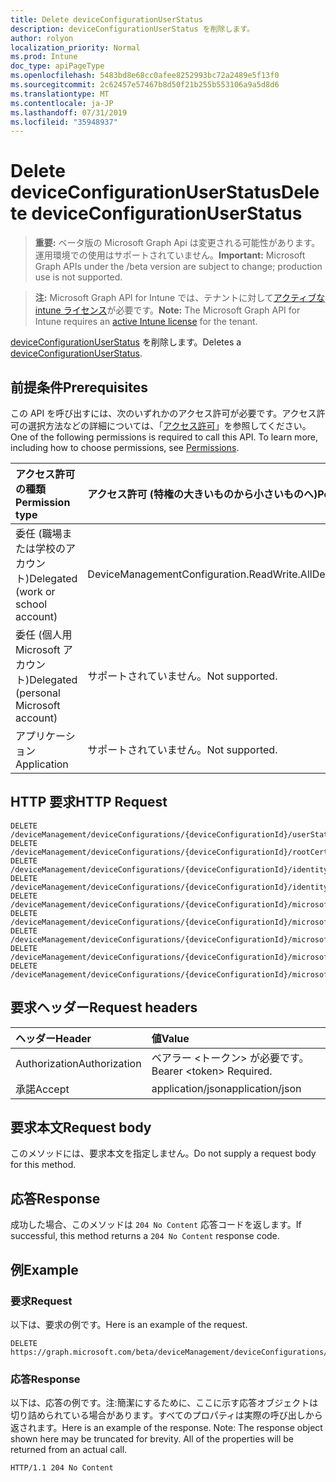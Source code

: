```yaml
---
title: Delete deviceConfigurationUserStatus
description: deviceConfigurationUserStatus を削除します。
author: rolyon
localization_priority: Normal
ms.prod: Intune
doc_type: apiPageType
ms.openlocfilehash: 5483bd8e68cc0afee8252993bc72a2489e5f13f0
ms.sourcegitcommit: 2c62457e57467b8d50f21b255b553106a9a5d8d6
ms.translationtype: MT
ms.contentlocale: ja-JP
ms.lasthandoff: 07/31/2019
ms.locfileid: "35948937"
---
```

# <a name="delete-deviceconfigurationuserstatus"></a><span data-ttu-id="5cc4c-103">Delete deviceConfigurationUserStatus</span><span class="sxs-lookup"><span data-stu-id="5cc4c-103">Delete deviceConfigurationUserStatus</span></span>

> <span data-ttu-id="5cc4c-104">**重要:** ベータ版の Microsoft Graph Api は変更される可能性があります。運用環境での使用はサポートされていません。</span><span class="sxs-lookup"><span data-stu-id="5cc4c-104">**Important:** Microsoft Graph APIs under the /beta version are subject to change; production use is not supported.</span></span>

> <span data-ttu-id="5cc4c-105">**注:** Microsoft Graph API for Intune では、テナントに対して[アクティブな intune ライセンス](https://go.microsoft.com/fwlink/?linkid=839381)が必要です。</span><span class="sxs-lookup"><span data-stu-id="5cc4c-105">**Note:** The Microsoft Graph API for Intune requires an [active Intune license](https://go.microsoft.com/fwlink/?linkid=839381) for the tenant.</span></span>

<span data-ttu-id="5cc4c-106">[deviceConfigurationUserStatus](../resources/intune-deviceconfig-deviceconfigurationuserstatus.md) を削除します。</span><span class="sxs-lookup"><span data-stu-id="5cc4c-106">Deletes a [deviceConfigurationUserStatus](../resources/intune-deviceconfig-deviceconfigurationuserstatus.md).</span></span>

## <a name="prerequisites"></a><span data-ttu-id="5cc4c-107">前提条件</span><span class="sxs-lookup"><span data-stu-id="5cc4c-107">Prerequisites</span></span>
<span data-ttu-id="5cc4c-p101">この API を呼び出すには、次のいずれかのアクセス許可が必要です。アクセス許可の選択方法などの詳細については、「[アクセス許可](/graph/permissions-reference)」を参照してください。</span><span class="sxs-lookup"><span data-stu-id="5cc4c-p101">One of the following permissions is required to call this API. To learn more, including how to choose permissions, see [Permissions](/graph/permissions-reference).</span></span>

|<span data-ttu-id="5cc4c-110">アクセス許可の種類</span><span class="sxs-lookup"><span data-stu-id="5cc4c-110">Permission type</span></span>|<span data-ttu-id="5cc4c-111">アクセス許可 (特権の大きいものから小さいものへ)</span><span class="sxs-lookup"><span data-stu-id="5cc4c-111">Permissions (from most to least privileged)</span></span>|
|:---|:---|
|<span data-ttu-id="5cc4c-112">委任 (職場または学校のアカウント)</span><span class="sxs-lookup"><span data-stu-id="5cc4c-112">Delegated (work or school account)</span></span>|<span data-ttu-id="5cc4c-113">DeviceManagementConfiguration.ReadWrite.All</span><span class="sxs-lookup"><span data-stu-id="5cc4c-113">DeviceManagementConfiguration.ReadWrite.All</span></span>|
|<span data-ttu-id="5cc4c-114">委任 (個人用 Microsoft アカウント)</span><span class="sxs-lookup"><span data-stu-id="5cc4c-114">Delegated (personal Microsoft account)</span></span>|<span data-ttu-id="5cc4c-115">サポートされていません。</span><span class="sxs-lookup"><span data-stu-id="5cc4c-115">Not supported.</span></span>|
|<span data-ttu-id="5cc4c-116">アプリケーション</span><span class="sxs-lookup"><span data-stu-id="5cc4c-116">Application</span></span>|<span data-ttu-id="5cc4c-117">サポートされていません。</span><span class="sxs-lookup"><span data-stu-id="5cc4c-117">Not supported.</span></span>|

## <a name="http-request"></a><span data-ttu-id="5cc4c-118">HTTP 要求</span><span class="sxs-lookup"><span data-stu-id="5cc4c-118">HTTP Request</span></span>
<!-- {
  "blockType": "ignored"
}
-->
``` http
DELETE /deviceManagement/deviceConfigurations/{deviceConfigurationId}/userStatuses/{deviceConfigurationUserStatusId}
DELETE /deviceManagement/deviceConfigurations/{deviceConfigurationId}/rootCertificate/userStatuses/{deviceConfigurationUserStatusId}
DELETE /deviceManagement/deviceConfigurations/{deviceConfigurationId}/identityCertificate/userStatuses/{deviceConfigurationUserStatusId}
DELETE /deviceManagement/deviceConfigurations/{deviceConfigurationId}/identityCertificate/rootCertificate/userStatuses/{deviceConfigurationUserStatusId}
DELETE /deviceManagement/deviceConfigurations/{deviceConfigurationId}/microsoft.graph.iosScepCertificateProfile/rootCertificate/userStatuses/{deviceConfigurationUserStatusId}
DELETE /deviceManagement/deviceConfigurations/{deviceConfigurationId}/microsoft.graph.macOSScepCertificateProfile/rootCertificate/userStatuses/{deviceConfigurationUserStatusId}
DELETE /deviceManagement/deviceConfigurations/{deviceConfigurationId}/microsoft.graph.windowsPhone81VpnConfiguration/identityCertificate/userStatuses/{deviceConfigurationUserStatusId}
DELETE /deviceManagement/deviceConfigurations/{deviceConfigurationId}/microsoft.graph.windowsWifiEnterpriseEAPConfiguration/identityCertificateForClientAuthentication/userStatuses/{deviceConfigurationUserStatusId}
DELETE /deviceManagement/deviceConfigurations/{deviceConfigurationId}/microsoft.graph.windowsWifiEnterpriseEAPConfiguration/rootCertificatesForServerValidation/{windows81TrustedRootCertificateId}/userStatuses/{deviceConfigurationUserStatusId}
```

## <a name="request-headers"></a><span data-ttu-id="5cc4c-119">要求ヘッダー</span><span class="sxs-lookup"><span data-stu-id="5cc4c-119">Request headers</span></span>
|<span data-ttu-id="5cc4c-120">ヘッダー</span><span class="sxs-lookup"><span data-stu-id="5cc4c-120">Header</span></span>|<span data-ttu-id="5cc4c-121">値</span><span class="sxs-lookup"><span data-stu-id="5cc4c-121">Value</span></span>|
|:---|:---|
|<span data-ttu-id="5cc4c-122">Authorization</span><span class="sxs-lookup"><span data-stu-id="5cc4c-122">Authorization</span></span>|<span data-ttu-id="5cc4c-123">ベアラー &lt;トークン&gt; が必要です。</span><span class="sxs-lookup"><span data-stu-id="5cc4c-123">Bearer &lt;token&gt; Required.</span></span>|
|<span data-ttu-id="5cc4c-124">承諾</span><span class="sxs-lookup"><span data-stu-id="5cc4c-124">Accept</span></span>|<span data-ttu-id="5cc4c-125">application/json</span><span class="sxs-lookup"><span data-stu-id="5cc4c-125">application/json</span></span>|

## <a name="request-body"></a><span data-ttu-id="5cc4c-126">要求本文</span><span class="sxs-lookup"><span data-stu-id="5cc4c-126">Request body</span></span>
<span data-ttu-id="5cc4c-127">このメソッドには、要求本文を指定しません。</span><span class="sxs-lookup"><span data-stu-id="5cc4c-127">Do not supply a request body for this method.</span></span>

## <a name="response"></a><span data-ttu-id="5cc4c-128">応答</span><span class="sxs-lookup"><span data-stu-id="5cc4c-128">Response</span></span>
<span data-ttu-id="5cc4c-129">成功した場合、このメソッドは `204 No Content` 応答コードを返します。</span><span class="sxs-lookup"><span data-stu-id="5cc4c-129">If successful, this method returns a `204 No Content` response code.</span></span>

## <a name="example"></a><span data-ttu-id="5cc4c-130">例</span><span class="sxs-lookup"><span data-stu-id="5cc4c-130">Example</span></span>

### <a name="request"></a><span data-ttu-id="5cc4c-131">要求</span><span class="sxs-lookup"><span data-stu-id="5cc4c-131">Request</span></span>
<span data-ttu-id="5cc4c-132">以下は、要求の例です。</span><span class="sxs-lookup"><span data-stu-id="5cc4c-132">Here is an example of the request.</span></span>
``` http
DELETE https://graph.microsoft.com/beta/deviceManagement/deviceConfigurations/{deviceConfigurationId}/userStatuses/{deviceConfigurationUserStatusId}
```

### <a name="response"></a><span data-ttu-id="5cc4c-133">応答</span><span class="sxs-lookup"><span data-stu-id="5cc4c-133">Response</span></span>
<span data-ttu-id="5cc4c-p102">以下は、応答の例です。注:簡潔にするために、ここに示す応答オブジェクトは切り詰められている場合があります。すべてのプロパティは実際の呼び出しから返されます。</span><span class="sxs-lookup"><span data-stu-id="5cc4c-p102">Here is an example of the response. Note: The response object shown here may be truncated for brevity. All of the properties will be returned from an actual call.</span></span>
``` http
HTTP/1.1 204 No Content
```





